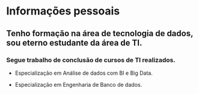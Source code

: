 # Informações pessoais

## Tenho formação na área de tecnologia de dados, sou eterno estudante da área de TI.

### Segue trabalho de conclusão de cursos de TI realizados.  

 * Especialização em Análise de dados com BI e Big Data.
 

 * Especialização em Engenharia de Banco de dados.

